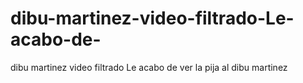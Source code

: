 # dibu-martinez-video-filtrado-Le-acabo-de-
dibu martinez video filtrado Le acabo de ver la pija al dibu martinez
